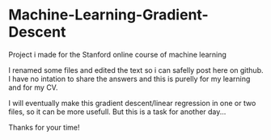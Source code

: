 # Machine-Learning-Gradient-Descent
Project i made for the Stanford online course of machine learning

I renamed some files and edited the text so i can safelly post here on github. 
I have no intation to share the answers and this is purelly for my learning and for my CV.

I will eventually make this gradient descent/linear regression in one or two files, so it can be more usefull.
But this is a task for another day...

Thanks for your time!
